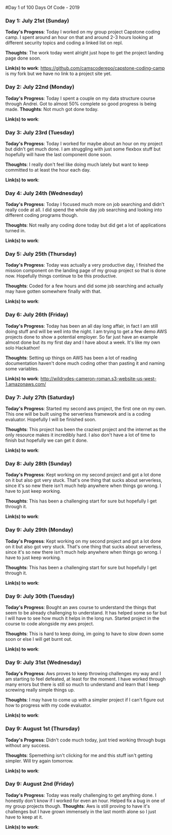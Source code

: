 #Day 1 of 100 Days Of Code - 2019

### Day 1: July 21st (Sunday)

**Today's Progress**: Today I worked on my group project Capstone coding camp. I spent around an hour on that and around 2-3 hours looking at different security topics and coding a linked list on repl.

**Thoughts**: The work today went alright just hope to get the project landing page done soon.

**Link(s) to work**: https://github.com/camscoderepo/capstone-coding-camp is my fork but we have no link to a project site yet.

### Day 2: July 22nd (Monday)

**Today's Progress**: Today I spent a couple on my data structure course through Andrei. Got to almost 50% complete so good progress is being made.
**Thoughts**: Not much got done today.

**Link(s) to work**:

### Day 3: July 23rd (Tuesday)

**Today's Progress**: Today I worked for maybe about an hour on my project but didn't get much done. I am struggling with just some flexbox stuff but hopefully will have the last component done soon.

**Thoughts**: I really don't feel like doing much lately but want to keep committed to at least the hour each day.

**Link(s) to work**: 
### Day 4: July 24th (Wednesday)

**Today's Progress**: Today I focused much more on job searching and didn't really code at all. I did spend the whole day job searching and looking into different coding programs though.

**Thoughts**: Not really any coding done today but did get a lot of applications turned in.

**Link(s) to work**: 

### Day 5: July 25th (Thursday)

**Today's Progress**: Today was actually a very productive day, I finished the mission component on the landing page of my group project so that is done now. Hopefully things continue to be this productive.

**Thoughts**: Coded for a few hours and did some job searching and actually may have gotten somewhere finally with that.

**Link(s) to work**:

### Day 6: July 26th (Friday)

**Today's Progress**: Today has been an all day long affair, in fact I am still doing stuff and will be well into the night. I am trying to get a few demo AWS projects done to show a potential employer. So far just have an example almost done but its my first day and I have about a week. It's like my own solo Hackathon!

**Thoughts**: Setting up things on AWS has been a lot of reading documentation haven't done much coding other than pasting it and naming some variables.

**Link(s) to work**: http://wildrydes-cameron-roman.s3-website-us-west-1.amazonaws.com/


### Day 7: July 27th (Saturday)

**Today's Progress**: Started my second aws project, the first one on my own. This one will be built using the serverless framework and is a coding evaluator. Hopefully I will be finished soon.

**Thoughts**: This project has been the craziest project and the internet as the only resource makes it incredibly hard. I also don't have a lot of time to finish but hopefully we can get it done.

**Link(s) to work**: 


### Day 8: July 28th (Sunday)

**Today's Progress**: Kept working on my second project and got a lot done on it but also got very stuck. That's one thing that sucks about serverless, since it's so new there isn't much help anywhere when things go wrong. I have to just keep working.

**Thoughts**: This has been a challenging start for sure but hopefully I get through it.

**Link(s) to work**: 


### Day 9: July 29th (Monday)

**Today's Progress**: Kept working on my second project and got a lot done on it but also got very stuck. That's one thing that sucks about serverless, since it's so new there isn't much help anywhere when things go wrong. I have to just keep working.

**Thoughts**: This has been a challenging start for sure but hopefully I get through it.

**Link(s) to work**: 

### Day 9: July 30th (Tuesday)

**Today's Progress**: Bought an aws course to understand the things that seem to be already challenging to understand. It has helped some so far but I will have to see how much it helps in the long run. Started project in the course to code alongside my aws project.

**Thoughts**: This is hard to keep doing, im going to have to slow down some soon or else I will get burnt out.

**Link(s) to work**: 

### Day 9: July 31st (Wednesday)

**Today's Progress**: Aws proves to keep throwing challenges my way and I am starting to feel defeated, at least for the moment. I have worked through many errors but there is still so much to understand and learn that I keep screwing really simple things up.

**Thoughts**: I may have to come up with a simpler project if I can't figure out how to progress with my code evaluator.

**Link(s) to work**: 

### Day 9: August 1st (Thursday)

**Today's Progress**: Didn't code much today, just tried working through bugs without any success.

**Thoughts**: Spemething isn't clicking for me and this stuff isn't getting simpler. Will try again tomorrow.

**Link(s) to work**: 

### Day 9: August 2nd (Friday)

**Today's Progress**: Today was really challenging to get anything done. I honestly don't know if I worked for even an hour. Helped fix a bug in one of my group projects though.
**Thoughts**: Aws is still proving to have it's challenges but I have grown immensely in the last month alone so I just have to keep at it.

**Link(s) to work**: 


